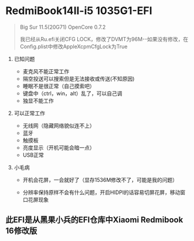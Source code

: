 # RedmiBook14II-i5 1035G1-EFI
> Big Sur 11.5(20G71) OpenCore 0.7.2
> 
> 我已经从Ru.efi关闭CFG LOCK，修改了DVMT为96M--如果没有修改，在Config.plist中修改AppleXcpmCfgLock为True

1. 已知问题

   - 麦克风不能正常工作
   - 隔空投送可以搜索但是无法接收或传送(不知原因)
   - 睡眠不是很正常（自己摸索吧）
   - 键盘中（ctrl，win，alt）乱了，可以自己调
   - 独显不能工作

2. 可以正常工作

   - 无线网（隐藏网络貌似连不上）
   - 蓝牙
   - 触摸板
   - 亮度显示（开机可能会暗一点）
   - USB正常

3. 小毛病

   -  开机会花屏，一会就好了（显存1536M修改不了，可能是我的问题）

   - 分辨率保持原样不会有什么问题，开启HIDPI的话容易切屏花屏，移动窗口花屏现象

     



## 此EFI是从黑果小兵的EFI仓库中Xiaomi Redmibook 16修改版	
